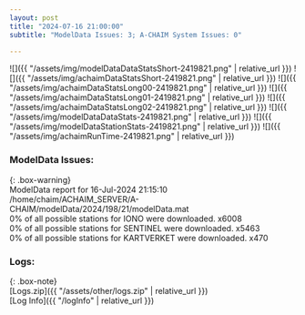 ```yaml
---
layout: post
title: "2024-07-16 21:00:00"
subtitle: "ModelData Issues: 3; A-CHAIM System Issues: 0"

---
```


![]({{ "/assets/img/modelDataDataStatsShort-2419821.png" | relative_url }})
![]({{ "/assets/img/achaimDataStatsShort-2419821.png" | relative_url }})
![]({{ "/assets/img/achaimDataStatsLong00-2419821.png" | relative_url }})
![]({{ "/assets/img/achaimDataStatsLong01-2419821.png" | relative_url }})
![]({{ "/assets/img/achaimDataStatsLong02-2419821.png" | relative_url }})
![]({{ "/assets/img/modelDataDataStats-2419821.png" | relative_url }})
![]({{ "/assets/img/modelDataStationStats-2419821.png" | relative_url }})
![]({{ "/assets/img/achaimRunTime-2419821.png" | relative_url }})


### ModelData Issues:  
  
{: .box-warning}  
 ModelData report for 16-Jul-2024 21:15:10   
 /home/chaim/ACHAIM_SERVER/A-CHAIM/modelData/2024/198/21/modelData.mat   
 0% of all possible stations for IONO were downloaded. x6008   
 0% of all possible stations for SENTINEL were downloaded. x5463   
 0% of all possible stations for KARTVERKET were downloaded. x470   
  


### Logs:  
  
{: .box-note}  
[Logs.zip]({{ "/assets/other/logs.zip" | relative_url }})  
[Log Info]({{ "/logInfo" | relative_url }})  
